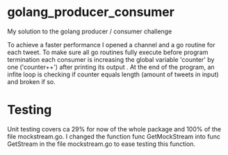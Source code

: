 # golang_producer_consumer
My solution to the golang producer / consumer challenge

To achieve a faster performance I opened a channel and a go routine for each tweet. To make sure all go routines fully execute before program termination each consumer is increasing the global variable 'counter' by one ('counter++') after printing its output . At the end of the program, an infite loop is checking if counter equals length (amount of tweets in input) and broken if so.


# Testing
Unit testing covers ca 29% for now of the whole package and 100% of the file mockstream.go.
I changed the function func GetMockStream into func GetStream in the file mockstream.go to ease testing this function.
